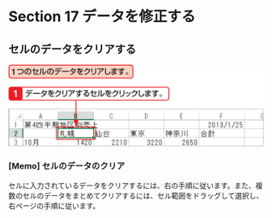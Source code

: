 # Section 17 データを修正する

## セルのデータをクリアする

![](001.png)

### [Memo] セルのデータのクリア

セルに入力されているデータをクリアするには、右の手順に従います。また、複数のセルのデータをまとめてクリアするには、セル範囲をドラッグして選択し、右ページの手順に従います。
